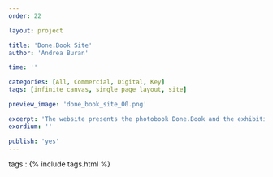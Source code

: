 ```yaml
---
order: 22

layout: project

title: 'Done.Book Site'
author: 'Andrea Buran'

time: ''

categories: [All, Commercial, Digital, Key]
tags: [infinite canvas, single page layout, site]

preview_image: 'done_book_site_00.png'

excerpt: 'The website presents the photobook Done.Book and the exhibition of the same name held in the British Pavilion during the Venice Architecture Biennale 2010.'
exordium: ''

publish: 'yes'
---
```


tags
: {% include tags.html %}